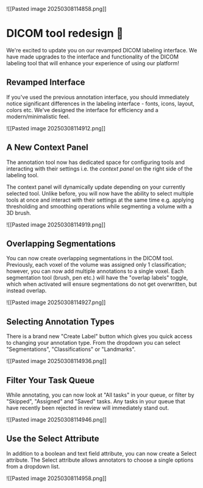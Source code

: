 ![[Pasted image 20250308114858.png]]

# DICOM tool redesign 🚀

We're excited to update you on our revamped DICOM labeling interface. We have made upgrades to the interface and functionality of the DICOM labeling tool that will enhance your experience of using our platform!

## Revamped Interface

If you've used the previous annotation interface, you should immediately notice significant differences in the labeling interface - fonts, icons, layout, colors etc. We've designed the interface for efficiency and a modern/minimalistic feel.

![[Pasted image 20250308114912.png]]

## A New Context Panel

The annotation tool now has dedicated space for configuring tools and interacting with their settings i.e. the _context panel_ on the right side of the labeling tool.

The context panel will dynamically update depending on your currently selected tool. Unlike before, you will now have the ability to select multiple tools at once and interact with their settings at the same time e.g. applying thresholding and smoothing operations while segmenting a volume with a 3D brush.

![[Pasted image 20250308114919.png]]

## Overlapping Segmentations

You can now create overlapping segmentations in the DICOM tool. Previously, each voxel of the volume was assigned only 1 classification; however, you can now add multiple annotations to a single voxel. Each segmentation tool (brush, pen etc.) will have the "overlap labels" toggle, which when activated will ensure segmentations do not get overwritten, but instead overlap.

![[Pasted image 20250308114927.png]]

## Selecting Annotation Types

There is a brand new "Create Label" button which gives you quick access to changing your annotation type. From the dropdown you can select "Segmentations", "Classifications" or "Landmarks".

![[Pasted image 20250308114936.png]]

## Filter Your Task Queue

While annotating, you can now look at "All tasks" in your queue, or filter by "Skipped", "Assigned" and "Saved" tasks. Any tasks in your queue that have recently been rejected in review will immediately stand out.

![[Pasted image 20250308114946.png]]

## Use the Select Attribute

In addition to a boolean and text field attribute, you can now create a Select attribute. The Select attribute allows annotators to choose a single options from a dropdown list.

![[Pasted image 20250308114958.png]]